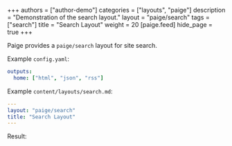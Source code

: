 +++
authors = ["author-demo"]
categories = ["layouts", "paige"]
description = "Demonstration of the search layout."
layout = "paige/search"
tags = ["search"]
title = "Search Layout"
weight = 20
[paige.feed]
hide_page = true
+++

Paige provides a `paige/search` layout for site search.

<!--more-->

Example `config.yaml`:

```yaml
outputs:
  home: ["html", "json", "rss"]
```

Example `content/layouts/search.md`:

```yaml
---
layout: "paige/search"
title: "Search Layout"
---
```

Result:
